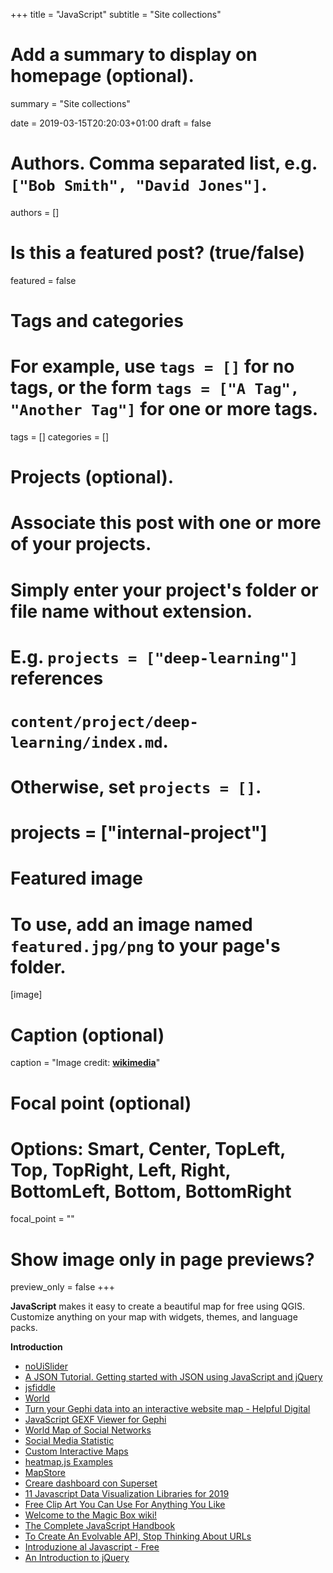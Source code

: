 +++
title = "JavaScript"
subtitle = "Site collections"

# Add a summary to display on homepage (optional).
summary = "Site collections"

date = 2019-03-15T20:20:03+01:00
draft = false

# Authors. Comma separated list, e.g. `["Bob Smith", "David Jones"]`.
authors = []

# Is this a featured post? (true/false)
featured = false

# Tags and categories
# For example, use `tags = []` for no tags, or the form `tags = ["A Tag", "Another Tag"]` for one or more tags.
tags = []
categories = []

# Projects (optional).
#   Associate this post with one or more of your projects.
#   Simply enter your project's folder or file name without extension.
#   E.g. `projects = ["deep-learning"]` references
#   `content/project/deep-learning/index.md`.
#   Otherwise, set `projects = []`.
# projects = ["internal-project"]

# Featured image
# To use, add an image named `featured.jpg/png` to your page's folder.
[image]
  # Caption (optional)
  caption = "Image credit: [**wikimedia**](https://upload.wikimedia.org/wikipedia/commons/6/6a/JavaScript-logo.png)"

  # Focal point (optional)
  # Options: Smart, Center, TopLeft, Top, TopRight, Left, Right, BottomLeft, Bottom, BottomRight
  focal_point = ""

  # Show image only in page previews?
  preview_only = false
+++

  **JavaScript** makes it easy to create a beautiful map for free using QGIS. Customize anything on your map with widgets, themes, and language packs.

  **Introduction**

- [noUiSlider](https://refreshless.com/nouislider/)
- [A JSON Tutorial. Getting started with JSON using JavaScript and jQuery](http://www.raybo.org/blog/2018/10/12/Getting-started-with-json-using-javascript-and-jquery.html)
- [jsfiddle](https://jsfiddle.net/)
- [World](https://codepen.io/simii/pen/yZvQmv)
- [Turn your Gephi data into an interactive website map - Helpful Digital](https://helpfuldigital.com/code/turn-your-gephi-data-into-an-interactive-website-map/)
- [JavaScript GEXF Viewer for Gephi](https://github.com/raphv/gexf-js)
- [World Map of Social Networks](https://vincos.it/world-map-of-social-networks/)
- [Social Media Statistic](https://vincos.it/social-media-statistics/)
- [Custom Interactive Maps](https://woov.com/maps.html)
- [heatmap.js Examples](https://www.patrick-wied.at/static/heatmapjs/examples.html)
- [MapStore](https://mapstore2.geo-solutions.it/mapstore/#/)
- [Creare dashboard con Superset](https://medium.com/@napo/creare-dashboard-con-superset-4e576fa42807)
- [11 Javascript Data Visualization Libraries for 2019](https://blog.bitsrc.io/11-javascript-charts-and-data-visualization-libraries-for-2018-f01a283a5727)
- [Free Clip Art You Can Use For Anything You Like](http://www.clker.com/)
- [Welcome to the Magic Box wiki!](https://medium.com/@mikefabrikant/the-magic-box-wiki-a69e20a1dcfe)
- [The Complete JavaScript Handbook](https://medium.freecodecamp.org/the-complete-javascript-handbook-f26b2c71719c)
- [To Create An Evolvable API, Stop Thinking About URLs](https://levelup.gitconnected.com/to-create-an-evolvable-api-stop-thinking-about-urls-2ad8b4cc208e?gi=ce501655e66c)
- [Introduzione al Javascript - Free](https://www.linkedin.com/feed/update/urn:li:activity:6504243198771109888/)
- [An Introduction to jQuery](https://itnext.io/an-introduction-to-jquery-53d821e13153)
